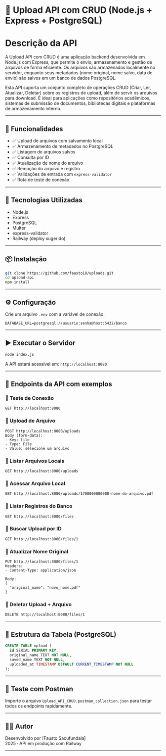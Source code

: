 
# 📁 Upload API com CRUD (Node.js + Express + PostgreSQL)

# Descrição da API
A Upload API com CRUD é uma aplicação backend desenvolvida em Node.js com Express, que permite o envio, armazenamento e gestão de arquivos de forma eficiente. Os arquivos são armazenados localmente no servidor, enquanto seus metadados (nome original, nome salvo, data de envio) são salvos em um banco de dados PostgreSQL.

Esta API suporta um conjunto completo de operações CRUD (Criar, Ler, Atualizar, Deletar) sobre os registros de upload, além de servir os arquivos para download. É ideal para aplicações como repositórios acadêmicos, sistemas de submissão de documentos, bibliotecas digitais e plataformas de armazenamento interno.

---

## 🚀 Funcionalidades

- ✅ Upload de arquivos com salvamento local
- ✅ Armazenamento de metadados no PostgreSQL
- ✅ Listagem de arquivos salvos
- ✅ Consulta por ID
- ✅ Atualização de nome do arquivo
- ✅ Remoção do arquivo e registro
- ✅ Validações de entrada com `express-validator`
- ✅ Rota de teste de conexão

---

## 🧰 Tecnologias Utilizadas

- Node.js
- Express
- PostgreSQL
- Multer
- express-validator
- Railway (deploy sugerido)

---

## 📦 Instalação

```bash
git clone https://github.com/fausto18/uploads.git
cd upload-api
npm install
```

---

## ⚙️ Configuração

Crie um arquivo `.env` com a variável de conexão:

```env
DATABASE_URL=postgresql://usuario:senha@host:5432/banco
```

---

## ▶️ Executar o Servidor

```bash
node index.js
```

A API estará acessível em: `http://localhost:8080`

---

## 📁 Endpoints da API com exemplos

### 🔹 Teste de Conexão

```http
GET http://localhost:8080
```

### 🔹 Upload de Arquivo

```http
POST http://localhost:8080/uploads
Body (form-data):
- Key: file
- Type: File
- Value: selecione um arquivo
```

### 🔹 Listar Arquivos Locais

```http
GET http://localhost:8080/uploads
```

### 🔹 Acessar Arquivo Local

```http
GET http://localhost:8080/uploads/1700000000000-nome-do-arquivo.pdf
```

### 🔹 Listar Registros do Banco

```http
GET http://localhost:8080/files
```

### 🔹 Buscar Upload por ID

```http
GET http://localhost:8080/files/1
```

### 🔹 Atualizar Nome Original

```http
PUT http://localhost:8080/files/1
Headers:
- Content-Type: application/json

Body:
{
  "original_name": "novo_nome.pdf"
}
```

### 🔹 Deletar Upload + Arquivo

```http
DELETE http://localhost:8080/files/1
```

---

## 🧾 Estrutura da Tabela (PostgreSQL)

```sql
CREATE TABLE upload (
  id SERIAL PRIMARY KEY,
  original_name TEXT NOT NULL,
  saved_name TEXT NOT NULL,
  uploaded_at TIMESTAMP DEFAULT CURRENT_TIMESTAMP NOT NULL
);
```

---

## 🧪 Teste com Postman

Importe o arquivo `Upload_API_CRUD.postman_collection.json` para testar todos os endpoints rapidamente.

---

## 👨‍💻 Autor

Desenvolvido por [Fausto Sacufundala]  
2025 · API em produção com Railway

---
